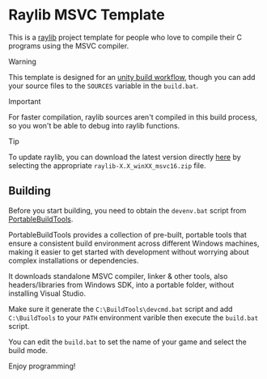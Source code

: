 # Raylib MSVC Template

This is a [raylib](https://github.com/raysan5/raylib) project template for people who love to compile their C programs using the MSVC compiler.

> [!WARNING]
> This template is designed for an [unity build workflow](https://www.youtube.com/watch?v=EHikzQcvbNI), though you can add your source files to the `SOURCES` variable in the `build.bat`.

> [!IMPORTANT]
> For faster compilation, raylib sources aren't compiled in this build process, so you won't be able to debug into raylib functions.

> [!TIP]  
> To update raylib, you can download the latest version directly [here](https://github.com/raysan5/raylib/releases) by selecting the appropriate `raylib-X.X_winXX_msvc16.zip` file.

## Building

Before you start building, you need to obtain the `devenv.bat` script from [PortableBuildTools](https://github.com/Data-Oriented-House/PortableBuildTools/releases).

PortableBuildTools provides a collection of pre-built, portable tools that ensure a consistent build environment across different Windows machines, making it easier to get started with development without worrying about complex installations or dependencies.

It downloads standalone MSVC compiler, linker & other tools, also headers/libraries from Windows SDK, into a portable folder, without installing Visual Studio.

Make sure it generate the `C:\BuildTools\devcmd.bat` script and add `C:\BuildTools` to your `PATH` environment varible then execute the `build.bat` script.

You can edit the `build.bat` to set the name of your game and select the build mode.

Enjoy programming!
